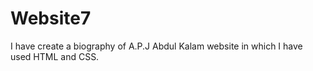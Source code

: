 # Website7
I have create a biography of A.P.J Abdul Kalam website in which I have used HTML and CSS.
